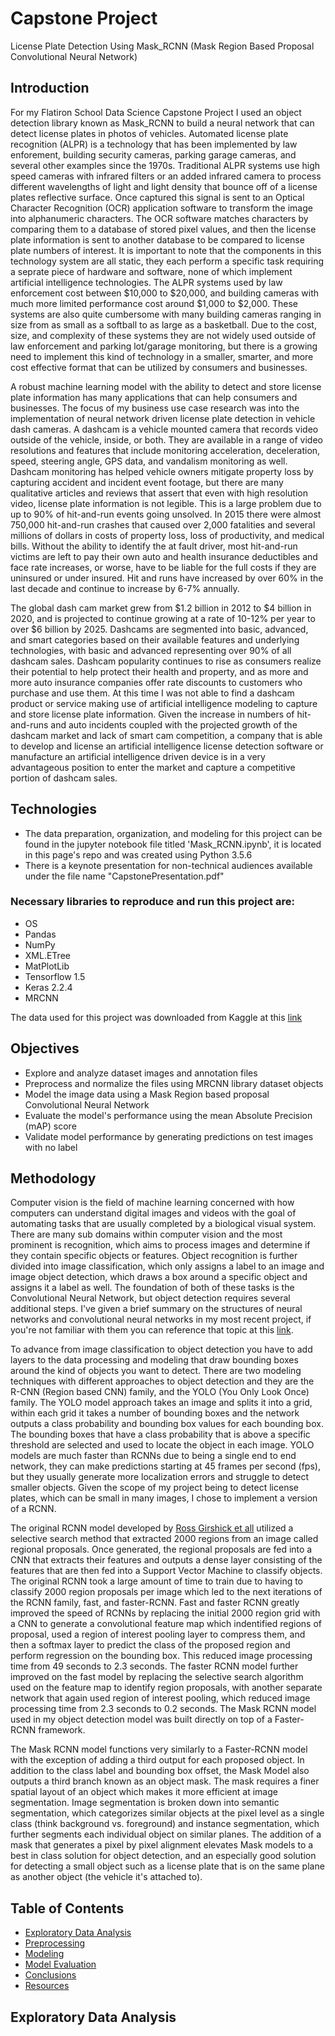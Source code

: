 # Capstone Project

License Plate Detection Using Mask_RCNN (Mask Region Based Proposal Convolutional Neural Network)

## Introduction

For my Flatiron School Data Science Capstone Project I used an object detection library known as Mask_RCNN to build a neural network that can detect license plates in photos of vehicles. Automated license plate recognition (ALPR) is a technology that has been implemented by law enforement, building security cameras, parking garage cameras, and several other examples since the 1970s. Traditional ALPR systems use high speed cameras with infrared filters or an added infrared camera to process different wavelengths of light and light density that bounce off of a license plates reflective surface. Once captured this signal is sent to an Optical Character Recognition (OCR) application software to transform the image into alphanumeric characters. The OCR software matches characters by comparing them to a database of stored pixel values, and then the license plate information is sent to another database to be compared to license plate numbers of interest. It is important to note that the components in this technology system are all static, they each perform a specific task requiring a seprate piece of hardware and software, none of which implement artificial intelligence technologies. The ALPR systems used by law enforcement cost between $10,000 to $20,000, and building cameras with much more limited performance cost around $1,000 to $2,000. These systems are also quite cumbersome with many building cameras ranging in size from as small as a softball to as large as a basketball. Due to the cost, size, and complexity of these systems they are not widely used outside of law enforcement and parking lot/garage monitoring, but there is a growing need to implement this kind of technology in a smaller, smarter, and more cost effective format that can be utilized by consumers and businesses. 

A robust machine learning model with the ability to detect and store license plate information has many applications that can help consumers and businesses. The focus of my business use case research was into the implementation of neural network driven license plate detection in vehicle dash cameras. A dashcam is a vehicle mounted camera that records video outside of the vehicle, inside, or both. They are available in a range of video resolutions and features that include monitoring acceleration, deceleration, speed, steering angle, GPS data, and vandalism monitoring as well. Dashcam monitoring has helped vehicle owners mitigate property loss by capturing accident and incident event footage, but there are many qualitative articles and reviews that assert that even with high resolution video, license plate information is not legible. This is a large problem due to up to 90% of hit-and-run events going unsolved. In 2015 there were almost 750,000 hit-and-run crashes that caused over 2,000 fatalities and several millions of dollars in costs of property loss, loss of productivity, and medical bills. Without the ability to identify the at fault driver, most hit-and-run victims are left to pay their own auto and health insurance deductibles and face rate increases, or worse, have to be liable for the full costs if they are uninsured or under insured. Hit and runs have increased by over 60% in the last decade and continue to increase by 6-7% annually. 

The global dash cam market grew from $1.2 billion in 2012 to $4 billion in 2020, and is projected to continue growing at a rate of 10-12% per year to over $6 billion by 2025. Dashcams are segmented into basic, advanced, and smart categories based on their available features and underlying technologies, with basic and advanced representing over 90% of all dashcam sales. Dashcam popularity continues to rise as consumers realize their potential to help protect their health and property, and as more and more auto insurance companies offer rate discounts to customers who purchase and use them. At this time I was not able to find a dashcam product or service making use of artificial intelligence modeling to capture and store license plate information. Given the increase in numbers of hit-and-runs and auto incidents coupled with the projected growth of the dashcam market and lack of smart cam competition, a company that is able to develop and license an artificial intelligence license detection software or manufacture an artificial intelligence driven device is in a very advantageous position to enter the market and capture a competitive portion of dashcam sales. 

## Technologies
* The data preparation, organization, and modeling for this project can be found in the jupyter notebook file titled 'Mask_RCNN.ipynb', it is located in this page's repo and was created using Python 3.5.6
* There is a keynote presentation for non-technical audiences available under the file name "CapstonePresentation.pdf"

### Necessary libraries to reproduce and run this project are:
* OS
* Pandas
* NumPy
* XML.ETree
* MatPlotLib
* Tensorflow 1.5
* Keras 2.2.4
* MRCNN

The data used for this project was downloaded from Kaggle at this [link](https://www.kaggle.com/andrewmvd/car-plate-detection)

## Objectives

* Explore and analyze dataset images and annotation files
* Preprocess and normalize the files using MRCNN library dataset objects
* Model the image data using a Mask Region based proposal Convolutional Neural Network
* Evaluate the model's performance using the mean Absolute Precision (mAP) score
* Validate model performance by generating predictions on test images with no label

## Methodology

Computer vision is the field of machine learning concerned with how computers can understand digital images and videos with the goal of automating tasks that are usually completed by a biological visual system. There are many sub domains within computer vision and the most prominent is recognition, which aims to process images and determine if they contain specific objects or features. Object recognition is further divided into image classification, which only assigns a label to an image and image object detection, which draws a box around a specific object and assigns it a label as well. The foundation of both of these tasks is the Convolutional Neural Network, but object detection requires several additional steps. I've given a brief summary on the structures of neural networks and convolutional neural networks in my most recent project, if you're not familiar with them you can reference that topic at this [link](https://github.com/joshblumer/dsc-phase-4-project). 

To advance from image classification to object detection you have to add layers to the data processing and modeling that draw bounding boxes around the kind of objects you want to detect. There are two modeling techniques with different approaches to object detection and they are the R-CNN (Region based CNN) family, and the YOLO (You Only Look Once) family. The YOLO model approach takes an image and splits it into a grid, within each grid it takes a number of bounding boxes and the network outputs a class probability and bounding box values for each bounding box. The bounding boxes that have a class probability that is above a specific threshold are selected and used to locate the object in each image. YOLO models are much faster than RCNNs due to being a single end to end network, they can make predictions starting at 45 frames per second (fps), but they usually generate more localization errors and struggle to detect smaller objects. Given the scope of my project being to detect license plates, which can be small in many images, I chose to implement a version of a RCNN. 

The original RCNN model developed by [Ross Girshick et all](https://arxiv.org/pdf/1311.2524.pdf) utilized a selective search method that extracted 2000 regions from an image called regional proposals. Once generated, the regional proposals are fed into a CNN that extracts their features and outputs a dense layer consisting of the features that are then fed into a Support Vector Machine to classify objects. The original RCNN took a large amount of time to train due to having to classify 2000 region proposals per image which led to the next iterations of the RCNN family, fast, and faster-RCNN. Fast and faster RCNN greatly improved the speed of RCNNs by replacing the initial 2000 region grid with a CNN to generate a convolutional feature map which indentified regions of proposal, used a region of interest pooling layer to compress them, and then a softmax layer to predict the class of the proposed region and perform regression on the bounding box. This reduced image processing time from 49 seconds to 2.3 seconds. The faster RCNN model further improved on the fast model by replacing the selective search algorithm used on the feature map to identify region proposals, with another separate network that again used region of interest pooling, which reduced image processing time from 2.3 seconds to 0.2 seconds. The Mask RCNN model used in my object detection model was built directly on top of a Faster-RCNN framework. 

The Mask RCNN model functions very similarly to a Faster-RCNN model with the exception of adding a third output for each proposed object. In addition to the class label and bounding box offset, the Mask Model also outputs a third branch known as an object mask. The mask requires a finer spatial layout of an object which makes it more efficient at image segmentation. Image segmentation is broken down into semantic segmentation, which categorizes similar objects at the pixel level as a single class (think background vs. foreground) and instance segmentation, which further segments each individual object on similar planes. The addition of a mask that generates a pixel by pixel alignment elevates Mask models to a best in class solution for object detection, and an especially good solution for detecting a small object such as a license plate that is on the same plane as another object (the vehicle it's attached to).

## Table of Contents

* [Exploratory Data Analysis](#EDA)
* [Preprocessing](#Process)
* [Modeling](#Models)
* [Model Evaluation](#Eval)
* [Conclusions](#Conclude)
* [Resources](#Resource)

<a name="EDA"></a> 
## Exploratory Data Analysis


